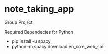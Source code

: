 # note_taking_app
Group Project

Required Dependecies for Python
- pip install -u spacy
- python -m spacy download en_core_web_sm
